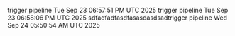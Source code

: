 trigger pipeline Tue Sep 23 06:57:51 PM UTC 2025
trigger pipeline Tue Sep 23 06:58:06 PM UTC 2025
sdfadfadfasdfasasdasdsadtrigger pipeline Wed Sep 24 05:50:54 AM UTC 2025
